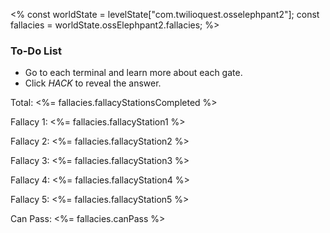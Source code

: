 <%
const worldState = levelState["com.twilioquest.osselephpant2"];
const fallacies = worldState.ossElephpant2.fallacies;
%>

<div class="aside">
<h3>To-Do List</h3>
<ul>
  <li>Go to each terminal and learn more about each gate.</li>
  <li>Click <em>HACK</em> to reveal the answer.</li>
</ul>
</div>

Total: <%= fallacies.fallacyStationsCompleted %>

Fallacy 1: <%= fallacies.fallacyStation1 %>

Fallacy 2: <%= fallacies.fallacyStation2 %>

Fallacy 3: <%= fallacies.fallacyStation3 %>

Fallacy 4: <%= fallacies.fallacyStation4 %>

Fallacy 5: <%= fallacies.fallacyStation5 %>

Can Pass: <%= fallacies.canPass %>